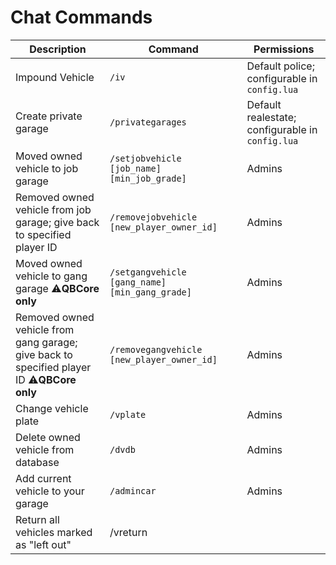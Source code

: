 # Chat Commands

<table><thead><tr><th width="524.3333333333333">Description</th><th width="479.20000000000005">Command</th><th width="303">Permissions</th></tr></thead><tbody><tr><td>Impound Vehicle</td><td><code>/iv</code></td><td>Default police; configurable in <code>config.lua</code></td></tr><tr><td>Create private garage</td><td><code>/privategarages</code></td><td>Default realestate; configurable in <code>config.lua</code></td></tr><tr><td>Moved owned vehicle to job garage</td><td><code>/setjobvehicle [job_name] [min_job_grade]</code></td><td>Admins</td></tr><tr><td>Removed owned vehicle from job garage; give back to specified player ID</td><td><code>/removejobvehicle [new_player_owner_id]</code></td><td>Admins</td></tr><tr><td>Moved owned vehicle to gang garage <span data-gb-custom-inline data-tag="emoji" data-code="26a0">⚠️</span><strong>QBCore only</strong></td><td><code>/setgangvehicle [gang_name] [min_gang_grade]</code></td><td>Admins</td></tr><tr><td>Removed owned vehicle from gang garage; give back to specified player ID  <span data-gb-custom-inline data-tag="emoji" data-code="26a0">⚠️</span><strong>QBCore only</strong></td><td><code>/removegangvehicle [new_player_owner_id]</code></td><td>Admins</td></tr><tr><td>Change vehicle plate</td><td><code>/vplate</code></td><td>Admins</td></tr><tr><td>Delete owned vehicle from database</td><td><code>/dvdb</code></td><td>Admins</td></tr><tr><td>Add current vehicle to your garage</td><td><code>/admincar</code></td><td>Admins</td></tr><tr><td>Return all vehicles marked as "left out"</td><td>/vreturn</td><td></td></tr></tbody></table>
